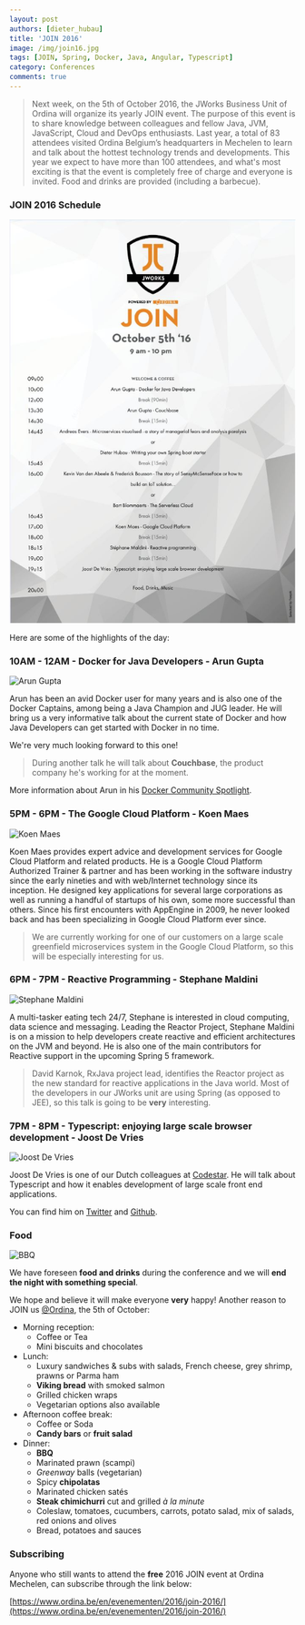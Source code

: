 ```yaml
---
layout: post
authors: [dieter_hubau]
title: 'JOIN 2016'
image: /img/join16.jpg
tags: [JOIN, Spring, Docker, Java, Angular, Typescript]
category: Conferences
comments: true
---
```


>Next week, on the 5th of October 2016, the JWorks Business Unit of Ordina will organize its yearly JOIN event. The purpose of this event is to share knowledge between colleagues and fellow Java, JVM, JavaScript, Cloud and DevOps enthusiasts. Last year, a total of 83 attendees visited Ordina Belgium’s headquarters in Mechelen to learn and talk about the hottest technology trends and developments.
This year we expect to have more than 100 attendees, and what's most exciting is that the event is completely free of charge and everyone is invited. Food and drinks are provided (including a barbecue).

### JOIN 2016 Schedule

<p style="text-align: center;">
  <img alt="JOIN 2016 Schedule" src="/img/JOIN-schedule-small.jpg">
</p>

Here are some of the highlights of the day:

### 10AM - 12AM - Docker for Java Developers - Arun Gupta

<span class="image left"><img class="p-image" src="{{ '/img/arun-gupta.png' | prepend: site.baseurl }}" alt="Arun Gupta" style="width: 100px"/></span>

Arun has been an avid Docker user for many years and is also one of the Docker Captains, among being a Java Champion and JUG leader.
He will bring us a very informative talk about the current state of Docker and how Java Developers can get started with Docker in no time.

We're very much looking forward to this one!

> During another talk he will talk about **Couchbase**, the product company he's working for at the moment.

More information about Arun in his [Docker Community Spotlight](https://blog.docker.com/2016/03/docker-community-spotlight-arun-gupta/).

### 5PM - 6PM - The Google Cloud Platform - Koen Maes

<span class="image left"><img class="p-image" src="{{ '/img/koen-maes.jpg' | prepend: site.baseurl }}" alt="Koen Maes" style="width: 100px"/></span>

Koen Maes provides expert advice and development services for Google Cloud Platform and related products.
He is a Google Cloud Platform Authorized Trainer & partner and has been working in the software industry since the early nineties and with web/Internet technology since its inception.
He designed key applications for several large corporations as well as running a handful of startups of his own, some more successful than others.
Since his first encounters with AppEngine in 2009, he never looked back and has been specializing in Google Cloud Platform ever since.

> We are currently working for one of our customers on a large scale greenfield microservices system in the Google Cloud Platform, so this will be especially interesting for us.

### 6PM - 7PM - Reactive Programming - Stephane Maldini

<span class="image left"><img class="p-image" src="{{ '/img/stephane-maldini.jpeg' | prepend: site.baseurl }}" alt="Stephane Maldini" style="width: 100px"/></span>

A multi-tasker eating tech 24/7, Stephane is interested in cloud computing, data science and messaging.
Leading the Reactor Project, Stephane Maldini is on a mission to help developers create reactive and efficient architectures on the JVM and beyond.
He is also one of the main contributors for Reactive support in the upcoming Spring 5 framework.

> David Karnok, RxJava project lead, identifies the Reactor project as the new standard for reactive applications in the Java world.
> Most of the developers in our JWorks unit are using Spring (as opposed to JEE), so this talk is going to be **very** interesting.

### 7PM - 8PM - Typescript: enjoying large scale browser development - Joost De Vries

<span class="image left"><img class="p-image" src="{{ '/img/joost-devries.jpg' | prepend: site.baseurl }}" alt="Joost De Vries" style="width: 100px"/></span>

Joost De Vries is one of our Dutch colleagues at [Codestar](https://www.codestar.nl/#center). He will talk about Typescript and how it enables development of large scale front end applications.

You can find him on [Twitter](https://twitter.com/jouke) and [Github](https://github.com/joost-de-vries).

### Food

<img alt="BBQ" src="{{ '/img/bbq-food-drinks.jpg' | prepend: site.baseurl }}" class="image fit">

We have foreseen **food and drinks** during the conference and we will **end the night with something special**.

We hope and believe it will make everyone **very** happy! Another reason to JOIN us [@Ordina](https://www.ordina.be), the 5th of October:

* Morning reception:
  * Coffee or Tea
  * Mini biscuits and chocolates
* Lunch:
  * Luxury sandwiches & subs with salads, French cheese, grey shrimp, prawns or Parma ham
  * **Viking bread** with smoked salmon
  * Grilled chicken wraps
  * Vegetarian options also available
* Afternoon coffee break:
  * Coffee or Soda
  * **Candy bars** or **fruit salad**
* Dinner:
  * **BBQ**
  * Marinated prawn (scampi)
  * *Greenway* balls (vegetarian)
  * Spicy **chipolatas**
  * Marinated chicken satés
  * **Steak chimichurri** cut and grilled *à la minute*
  * Coleslaw, tomatoes, cucumbers, carrots, potato salad, mix of salads, red onions and olives
  * Bread, potatoes and sauces

### Subscribing

Anyone who still wants to attend the **free** 2016 JOIN event at Ordina Mechelen, can subscribe through the link below:

[https://www.ordina.be/en/evenementen/2016/join-2016/](https://www.ordina.be/en/evenementen/2016/join-2016/)

